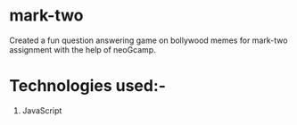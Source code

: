 # mark-two
Created a fun question answering game on bollywood memes for mark-two assignment with the help of neoGcamp.

# Technologies used:-
1. JavaScript
